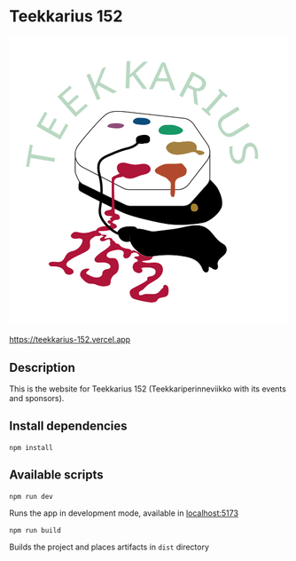 # Teekkarius 152

![Image](src/assets/Teekkarius-152.svg)

https://teekkarius-152.vercel.app

## Description

This is the website for Teekkarius 152 (Teekkariperinneviikko with its events and sponsors).

## Install dependencies

    npm install

## Available scripts

    npm run dev

Runs the app in development mode, available in [localhost:5173](http://localhost:5173)

    npm run build

Builds the project and places artifacts in `dist` directory
